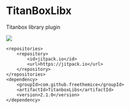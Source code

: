 
# TitanBoxLibx
Titanbox library plugin

[![](https://jitpack.io/v/freethemice/TitanboxLibs.svg)](https://jitpack.io/#freethemice/TitanboxLibs)


	<repositories>
		<repository>
		    <id>jitpack.io</id>
		    <url>https://jitpack.io</url>
		</repository>
	</repositories>
	<dependency>
	    <groupId>com.github.freethemice</groupId>
	    <artifactId>TitanboxLibs</artifactId>
	    <version>2.1.0</version>
	</dependency>
	
	
